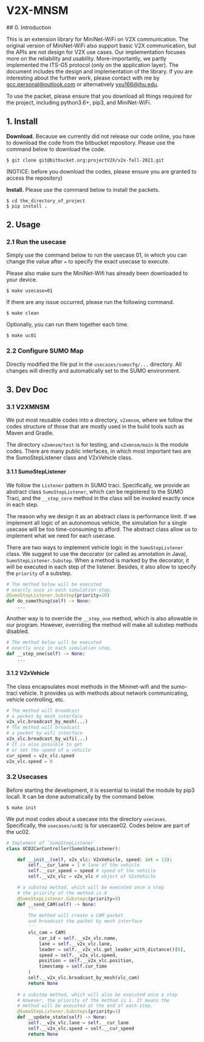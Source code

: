 # V2X-MNSM

## 0. Introduction

This is an extension library for MiniNet-WiFi on V2X communication. The original version of MiniNet-WiFi also support basic V2X communication, but the APIs are not design for V2X use cases. Our implementation focuses more on the reliability and usability. More-importantly, we partly implemented the ITS-G5 protocol (only on the application layer). The document includes the design and implementation of the library. If you are interesting about the further work, please contact with me by gcc.personal@outlook.com or alternatively yxu166@jhu.edu. 

To use the packet, please ensure that you download all things required for the project, including python3.6+, pip3, and MiniNet-WiFi. 

##  1. Install

**Download.** Because we currently did not release our code online, you have to download the code from the bitbucket repository. Please use the command below to download the code. 
```shell
$ git clone git@bitbucket.org:projectV2X/v2x-fall-2021.git
```

(NOTICE: before you download the codes, please ensure you are granted to access the repository)

**Install.** Please use the command below to install the packets. 
```shell
$ cd the_directory_of_project
$ pip install .
```
## 2. Usage 

### 2.1 Run the usecase 

Simply use the command below to run the usecase 01, in which you can change the value after `=` to specify the exact usecase to execute. 

Please also make sure the MiniNet-Wifi has already been downloaded to your device. 

```shell 
$ make usecase=01 
```

If there are any issue occurred, please run the following command. 

```shell 
$ make clean 
```

Optionally, you can run them together each time. 

```shell 
$ make uc01
```

### 2.2 Configure SUMO Map

Directly modified the file put in the `usecases/sumocfg/...` directory. All changes will directly and automatically set to the SUMO environment. 

## 3. Dev Doc

### 3.1 V2XMNSM

We put most reusable codes into a directory, `v2xmnsm`, where we follow the codes structure of those that are mostly used in the build tools such as Maven and Gradle. 

The directory `v2xmnsm/test` is for testing, and `v2xmnsm/main` is the module codes. There are many public interfaces, in which most important two are the SumoStepListener class and V2xVehicle class. 

#### 3.1.1 SumoStepListener

We follow the `Listener` pattern in SUMO traci. Specifically, we provide an abstract class `SumoStepListener`, which can be registered to the SUMO Traci, and the `__step_core` method in the class will be invoked exactly once in each step. 

The reason why we design it as an abstract class is performance limit. If we implement all logic of an autonomous vehicle, the simulation for a single usecase will be too time-consuming to afford. The abstract class allow us to implement what we need for each usecase. 

There are two ways to implement vehicle logic in the `SumoStepListener` class. We suggest to use the decorator (or called as annotation in Java), `SumoStepListener.Substep`. When a method is marked by the decorator, it will be executed in each step of the listener. Besides, it also allow to specify the `priority` of a substep. 

``` py
# The method below will be executed 
# exactly once in each simulation step.
@SumoStepListener.Substep(priority=10)
def do_something(self) -> None: 
    ...
```

Another way is to override the `__step_one` method, which is also allowable in our program. However, overriding the method will make all substep methods disabled.  

```py 
# The method below will be executed 
# exactly once in each simulation step.
def __step_one(self) -> None: 
    ...
```

#### 3.1.2 V2xVehicle

The class encapsulates most methods in the Mininet-wifi and the sumo-traci vehicle. It provides us with methods about network communicating, vehicle controlling, etc.

```py
# The method will broadcast 
# a packet by mesh interface
v2x_vlc.broadcast_by_mesh(...)
# The method will broadcast 
# a packet by wifi interface
v2x_vlc.broadcast_by_wifi(...)
# It is also possible to get  
# or set the speed of a vehicle
cur_speed = v2x_vlc.speed 
v2x_vlc.speed = 0
```

### 3.2 Usecases

Before starting the development, it is essential to install the module by pip3 locall. It can be done automatically by the command below. 

```shell
$ make init
```

We put most codes about a usecase into the directory `usecases`. Specifically, the `usecases/uc02` is for usecase02. Codes below are part of the uc02. 

```py 
# Implement of `SumoStepListener`
class UC02CarController(SumoStepListener): 

    def __init__(self, v2x_vlc: V2xVehicle, speed: int = 13):
        self.__cur_lane = 1 # lane of the vehicle
        self.__cur_speed = speed # speed of the vehicle
        self.__v2x_vlc = v2x_vlc # object of V2xVehicle

    # a substep method, which will be executed once a step
    # the priority of the method is 9
    @SumoStepListener.Substeps(priority=9)
    def __send_CAM(self) -> None:
        '''
        The method will create a CAM packet 
        and broadcast the packet by mesh interface
        '''
        vlc_cam = CAM(
            car_id = self.__v2x_vlc.name, 
            lane = self.__v2x_vlc.lane, 
            leader = self.__v2x_vlc.get_leader_with_distance()[0], 
            speed = self.__v2x_vlc.speed, 
            position = self.__v2x_vlc.position, 
            timestamp = self.cur_time
        )
        self.__v2x_vlc.broadcast_by_mesh(vlc_cam)
        return None
    
    # a substep method, which will also be executed once a step
    # However, the priority of the method is 1. It means the 
    # method will be executed at the end of each step.
    @SumoStepListener.Substeps(priority=1)
    def __update_state(self) -> None:
        self.__v2x_vlc.lane = self.__cur_lane
        self.__v2x_vlc.speed = self.__cur_speed
        return None
```

